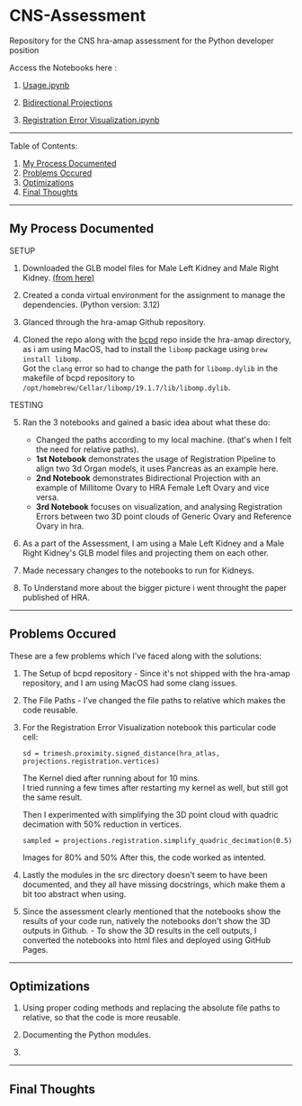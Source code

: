 # **CNS-Assessment**
Repository for the CNS hra-amap assessment for the Python developer position

Access the Notebooks here :

1. [<ins>Usage.ipynb</ins>](https://daj8112.github.io/CNS-Assessment/)

2. [<ins>Bidirectional Projections</ins>](https://daj8112.github.io/CNS-Assessment/BidirectionalProjections.html)

3. [<ins>Registration Error Visualization.ipynb</ins>](https://daj8112.github.io/CNS-Assessment/RegistrationErrorVisualization.html)


 ---
 Table of Contents:
 1. [My Process Documented](#my-process-documented)
 2. [Problems Occured](#problems-occured)
 3. [Optimizations](#optimizations)
 4. [Final Thoughts](#final-thoughts)

 ---
##  **My Process Documented**


SETUP

1. Downloaded the GLB model files for Male Left Kidney and Male Right Kidney. [(<ins>from here</ins>)](https://humanatlas.io/3d-reference-library?version=2.2&organ=All%20Organs)

2. Created a conda virtual environment for the assignment to manage the dependencies.
    (Python version: 3.12)

3. Glanced through the hra-amap Github repository.

4. Cloned the repo along with the [<ins>bcpd</ins>](https://github.com/ohirose/bcpd) repo inside the hra-amap directory, as i am using MacOS, had to install the `libomp` package using `brew install libomp`. <br>
Got the `clang` error so had to change the path for `libomp.dylib` in the makefile of bcpd repository to  ` /opt/homebrew/Cellar/libomp/19.1.7/lib/libomp.dylib`.

TESTING

5. Ran the 3 notebooks and gained a basic idea about what these do:
    - Changed the paths according to my local machine. (that's when I felt the need for relative paths).
    - **1st Notebook** demonstrates the usage of Registration Pipeline to align two 3d Organ models, it uses Pancreas as an example here.
    - **2nd Notebook** demonstrates Bidirectional Projection with an example of Millitome Ovary to HRA Female Left Ovary and vice versa.
    - **3rd Notebook** focuses on visualization, and analysing Registration Errors between two 3D point clouds of Generic Ovary and Reference Ovary in hra.

6. As a part of the Assessment, I am using a Male Left Kidney and a Male Right Kidney's GLB model files and projecting them on each other.

7. Made necessary changes to the notebooks to run for Kidneys.

8. To Understand more about the bigger picture i went throught the paper published of HRA.

---
##  **Problems Occured**

These are a few problems which I've faced along with the solutions:

1. The Setup of bcpd repository - Since it's not shipped with the hra-amap repository, and I am using MacOS had some clang issues.

2. The File Paths - I've changed the file paths to relative which makes the code reusable.

3. For the Registration Error Visualization notebook this particular code cell: 

    ```
    sd = trimesh.proximity.signed_distance(hra_atlas, projections.registration.vertices)
    ```
    The Kernel died after running about for 10 mins.<br>
    I tried running a few times after restarting my kernel as well, but still got the same result.<br>

    Then I experimented with simplifying the 3D point cloud with quadric decimation with 50% reduction in vertices. 

    ```
    sampled = projections.registration.simplify_quadric_decimation(0.5)
    ```
    Images for 80% and 50%
    After this, the code worked as intented.

4. Lastly the modules in the src directory doesn't seem to have been documented, and they all have missing docstrings, which make them a bit too abstract when using.

5. Since the assessment clearly mentioned that the notebooks show the results of your code run, natively the notebooks don't show the 3D outputs in Github. - To show the 3D results in the cell outputs, I converted the notebooks into html files and deployed using GitHub Pages.

---
## **Optimizations**

1. Using proper coding methods and replacing the absolute file paths to relative, so that the code is more reusable.

2. Documenting the Python modules.

3. 

---
##  **Final Thoughts**